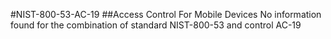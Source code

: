 #NIST-800-53-AC-19
##Access Control For Mobile Devices
No information found for the combination of standard NIST-800-53 and control AC-19

